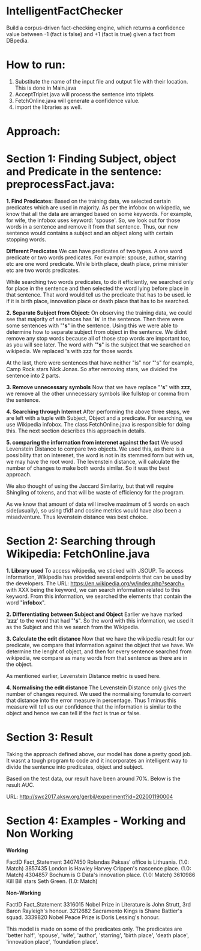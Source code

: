 # IntelligentFactChecker

Build a corpus-driven fact-checking engine, which returns a confidence value between -1 (fact is false) and +1 (fact is true) given a fact from DBpedia.


# How to run:

1. Substitute the name of the input file and output file with their location. This is done in Main.java
2. AcceptTriplet.java will process the sentence into triplets
3. FetchOnline.java will generate a confidence value.
4. import the libraries as well.



# Approach:

# Section 1: Finding Subject, object and Predicate in the sentence: preprocessFact.java: 

**1. Find Predicates:** Based on the training data, we selected certain predicates which are used in majority. As per the infobox on wikipedia, we know that all the data are arranged based on some keywords. For example, for wife, the infobox uses keyword: 'spouse'. So, we look out for those words in a sentence and remove it from that sentence. Thus, our new sentence would contains a subject and an object along with certain stopping words.

**Different Predicates**
We can have predicates of two types. A one word predicate or two words predicates. For example: spouse, author, starring etc are one word predicate. While birth place, death place, prime minister etc are two words predicates.

While searching two words predicates, to do it efficiently, we searched only for place in the sentence and then selected the word lying before place in that sentence. That word would tell us the predicate that has to be used. ie if it is birth place, innovation place or death place that has to be searched.


**2. Separate Subject from Object:**
On observing the training data, we could see that majority of sentences has '**is**' in the sentence. Then there were some sentences with "**'s**" in the sentence. Using this we were able to determine how to separate subject from object in the sentence. We didnt remove any stop words because all of those stop words are important too, as you will see later. The word with "**'s**" is the subject that we searched on wikipedia. We replaced 's with zzz for those words.

At the last, there were sentences that have neither "is" nor "'s" for example, Camp Rock stars Nick Jonas.
So after removing stars, we divided the sentence into 2 parts.


**3. Remove unnecessary symbols**
Now that we have replace "**'s**" with **zzz**, we remove all the other unnecessary symbols like fullstop or comma from the sentence.

**4. Searching through Internet**
After performing the above three steps, we are left with a tuple with Subject, Object and a predicate. 
For searching, we use Wikipedia infobox. The class FetchOnline.java is responsible for doing this. The next section describes this approach in details. 

**5. comparing the information from interenet against the fact**
We used Levenstein Distance to compare two objects. We used this, as there is a possibility that on interenet, the word is not in its stemmed form but with us, we may have the root word. The levenstein distance, will calculate the number of changes to make both words similar. So it was the best approach. 

We also thought of using the Jaccard Similarity, but that will require Shingling of tokens, and that will be waste of efficiency for the program.

As we know that amount of data will involve maximum of 5 words on each side(usually), so using tfidf and cosine metrics would have also been a misadventure. 
Thus levenstein distance was best choice.



# Section 2: Searching through Wikipedia: FetchOnline.java

**1. Library used**
To access wikipedia, we sticked with JSOUP. To access information, Wikipedia has provided several endpoints that can be used by the developers.
The URL: https://en.wikipedia.org/w/index.php?search=<XXX> with XXX being the keyword, we can search information related to this keyword. 
From this information, we searched the elements that contain the word "**infobox**". 
  
**2. Differentiating between Subject and Object**
Earlier we have marked '**zzz**' to the word that had "**'s**". So the word with this information, we used it as the Subject and this we search from the Wikipedia.

**3. Calculate the edit distance**
Now that we have the wikipedia result for our predicate, we compare that information against the object that we have. 
We determine the lenght of object, and then for every sentence searched from wikipedia, we compare as many words from that sentence as there are in the object. 

As mentioned earlier, Levenstein Distance metric is used here.

**4. Normalising the edit distance**
The Levenstein Distance only gives the number of changes required. We used the normalising forumula to convert that distance into the error measure in percentage. Thus 1 minus this measure will tell us our confidence that the information is similar to the object and hence we can tell if the fact is true or false.



# Section 3: Result
Taking the approach defined above, our model has done a pretty good job. It wasnt a tough program to code and it incorporates an intelligent way to divide the sentence into predicates, object and subject. 

Based on the test data, our result have been around 70%. 
Below is the result AUC. 

URL: http://swc2017.aksw.org/gerbil/experiment?id=202001190004

# Section 4: Examples - Working and Non Working

**Working**

FactID	    Fact_Statement
3407450	    Rolandas Paksas' office is Lithuania. (1.0: Match)
3857435	    London is Hawley Harvey Crippen's nascence place. (1.0: Match)
4304857	    Bochum is G Data's innovation place. (1.0: Match)
3610986   	Kill Bill stars Seth Green. (1.0: Match)


**Non-Working**

FactID      Fact_Statement
3316015   	Nobel Prize in Literature is John Strutt, 3rd Baron Rayleigh's honour.
3212682	    Sacramento Kings is Shane Battier's squad.
3339820   	Nobel Peace Prize is Doris Lessing's honour.


This model is made on some of the predicates only. The predicates are 'better half', 'spouse', 'wife', 'author', 'starring', 'birth place', 'death place', 'innovation place', 'foundation place'.






